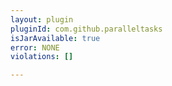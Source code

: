 ```yaml
---
layout: plugin
pluginId: com.github.paralleltasks
isJarAvailable: true
error: NONE
violations: []

---
```

